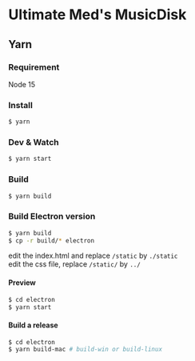 # Ultimate Med's MusicDisk

## Yarn

### Requirement

Node 15

### Install

```bash
$ yarn
```

### Dev & Watch

```bash
$ yarn start
```

### Build

```bash
$ yarn build
```

### Build Electron version

```bash
$ yarn build
$ cp -r build/* electron
```

edit the index.html and replace `/static` by `./static`   
edit the css file, replace `/static/` by `../`

#### Preview 

```bash
$ cd electron
$ yarn start
```

#### Build a release

```bash
$ cd electron
$ yarn build-mac # build-win or build-linux
```